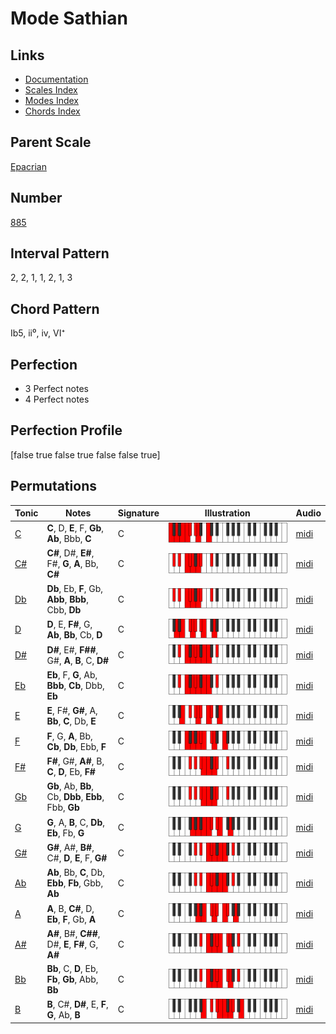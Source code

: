 # Mode Sathian

## Links

- [Documentation](README.md)
- [Scales Index](Scales.md)
- [Modes Index](Modes.md)
- [Chords Index](Chords.md)

## Parent Scale

[Epacrian](ScaleEpacrian.md)

## Number

[885](https://ianring.com/musictheory/scales/885)

## Interval Pattern

2, 2, 1, 1, 2, 1, 3

## Chord Pattern

Ib5, ii⁰, iv, VI⁺

## Perfection

- 3 Perfect notes
- 4 Perfect notes

## Perfection Profile

[false true false true false false true]

## Permutations

| Tonic | Notes | Signature | Illustration | Audio |
|-------|-------|-----------|--------------|-------|
| [C](ModeCNaturalSathian.md) | **C**, D, **E**, F, **Gb**, **Ab**, Bbb, **C** | C | ![CNaturalSathian](ModeCNaturalSathian.png) | [midi](https://github.com/edipermadi/music/blob/main/docs/ModeCNaturalSathian.mid?raw=true) |
| [C#](ModeCSharpSathian.md) | **C#**, D#, **E#**, F#, **G**, **A**, Bb, **C#** | C | ![CSharpSathian](ModeCSharpSathian.png) | [midi](https://github.com/edipermadi/music/blob/main/docs/ModeCSharpSathian.mid?raw=true) |
| [Db](ModeDFlatSathian.md) | **Db**, Eb, **F**, Gb, **Abb**, **Bbb**, Cbb, **Db** | C | ![DFlatSathian](ModeDFlatSathian.png) | [midi](https://github.com/edipermadi/music/blob/main/docs/ModeDFlatSathian.mid?raw=true) |
| [D](ModeDNaturalSathian.md) | **D**, E, **F#**, G, **Ab**, **Bb**, Cb, **D** | C | ![DNaturalSathian](ModeDNaturalSathian.png) | [midi](https://github.com/edipermadi/music/blob/main/docs/ModeDNaturalSathian.mid?raw=true) |
| [D#](ModeDSharpSathian.md) | **D#**, E#, **F##**, G#, **A**, **B**, C, **D#** | C | ![DSharpSathian](ModeDSharpSathian.png) | [midi](https://github.com/edipermadi/music/blob/main/docs/ModeDSharpSathian.mid?raw=true) |
| [Eb](ModeEFlatSathian.md) | **Eb**, F, **G**, Ab, **Bbb**, **Cb**, Dbb, **Eb** | C | ![EFlatSathian](ModeEFlatSathian.png) | [midi](https://github.com/edipermadi/music/blob/main/docs/ModeEFlatSathian.mid?raw=true) |
| [E](ModeENaturalSathian.md) | **E**, F#, **G#**, A, **Bb**, **C**, Db, **E** | C | ![ENaturalSathian](ModeENaturalSathian.png) | [midi](https://github.com/edipermadi/music/blob/main/docs/ModeENaturalSathian.mid?raw=true) |
| [F](ModeFNaturalSathian.md) | **F**, G, **A**, Bb, **Cb**, **Db**, Ebb, **F** | C | ![FNaturalSathian](ModeFNaturalSathian.png) | [midi](https://github.com/edipermadi/music/blob/main/docs/ModeFNaturalSathian.mid?raw=true) |
| [F#](ModeFSharpSathian.md) | **F#**, G#, **A#**, B, **C**, **D**, Eb, **F#** | C | ![FSharpSathian](ModeFSharpSathian.png) | [midi](https://github.com/edipermadi/music/blob/main/docs/ModeFSharpSathian.mid?raw=true) |
| [Gb](ModeGFlatSathian.md) | **Gb**, Ab, **Bb**, Cb, **Dbb**, **Ebb**, Fbb, **Gb** | C | ![GFlatSathian](ModeGFlatSathian.png) | [midi](https://github.com/edipermadi/music/blob/main/docs/ModeGFlatSathian.mid?raw=true) |
| [G](ModeGNaturalSathian.md) | **G**, A, **B**, C, **Db**, **Eb**, Fb, **G** | C | ![GNaturalSathian](ModeGNaturalSathian.png) | [midi](https://github.com/edipermadi/music/blob/main/docs/ModeGNaturalSathian.mid?raw=true) |
| [G#](ModeGSharpSathian.md) | **G#**, A#, **B#**, C#, **D**, **E**, F, **G#** | C | ![GSharpSathian](ModeGSharpSathian.png) | [midi](https://github.com/edipermadi/music/blob/main/docs/ModeGSharpSathian.mid?raw=true) |
| [Ab](ModeAFlatSathian.md) | **Ab**, Bb, **C**, Db, **Ebb**, **Fb**, Gbb, **Ab** | C | ![AFlatSathian](ModeAFlatSathian.png) | [midi](https://github.com/edipermadi/music/blob/main/docs/ModeAFlatSathian.mid?raw=true) |
| [A](ModeANaturalSathian.md) | **A**, B, **C#**, D, **Eb**, **F**, Gb, **A** | C | ![ANaturalSathian](ModeANaturalSathian.png) | [midi](https://github.com/edipermadi/music/blob/main/docs/ModeANaturalSathian.mid?raw=true) |
| [A#](ModeASharpSathian.md) | **A#**, B#, **C##**, D#, **E**, **F#**, G, **A#** | C | ![ASharpSathian](ModeASharpSathian.png) | [midi](https://github.com/edipermadi/music/blob/main/docs/ModeASharpSathian.mid?raw=true) |
| [Bb](ModeBFlatSathian.md) | **Bb**, C, **D**, Eb, **Fb**, **Gb**, Abb, **Bb** | C | ![BFlatSathian](ModeBFlatSathian.png) | [midi](https://github.com/edipermadi/music/blob/main/docs/ModeBFlatSathian.mid?raw=true) |
| [B](ModeBNaturalSathian.md) | **B**, C#, **D#**, E, **F**, **G**, Ab, **B** | C | ![BNaturalSathian](ModeBNaturalSathian.png) | [midi](https://github.com/edipermadi/music/blob/main/docs/ModeBNaturalSathian.mid?raw=true) |
